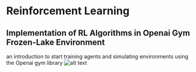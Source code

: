 # Reinforcement Learning
## Implementation of RL Algorithms in Openai Gym Frozen-Lake Environment
an introduction to start training agents and simulating environments using the Openai gym library 
![alt text](http://url/to/img.png)
